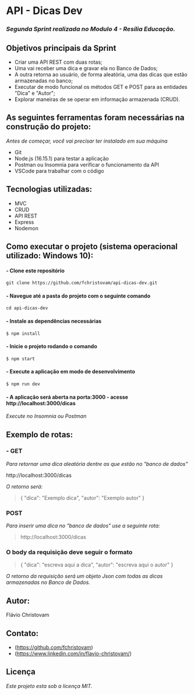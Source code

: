 # **API** - Dicas Dev

### *Segunda Sprint realizada no Modulo 4 - Resilia Educação.*



## **Objetivos principais da Sprint**

- Criar uma API REST com duas rotas;
- Uma vai receber uma dica e gravar ela no Banco de Dados;
- A outra retorna ao usuário, de forma aleatória, uma das dicas que estão armazenadas no banco;
- Executar de modo funcional os métodos GET e POST para as entidades "Dica" e "Autor";
- Explorar maneiras de se operar em informação armazenada (CRUD).



## **As seguintes ferramentas foram necessárias na construção do projeto:**

*Antes de começar, você vai precisar ter instalado em sua máquina*
- Git
- Node.js (16.15.1) para testar a aplicação
- Postman ou Insomnia para verificar o funcionamento da API
- VSCode para trabalhar com o código

## **Tecnologias utilizadas:**

- MVC
- CRUD
- API REST
- Express
- Nodemon



## **Como executar o projeto** (sistema operacional utilizado: Windows 10): 

#### **- Clone este repositório**
```
git clone https://github.com/fchristovam/api-dicas-dev.git
```

#### **- Navegue até a pasta do projeto com o seguinte comando**
```
cd api-dicas-dev
```

#### **- Instale as dependências necessárias**
```
$ npm install
```

#### **- Inicie o projeto rodando o comando**
```
$ npm start
```

#### **- Execute a aplicação em modo de desenvolvimento**
```
$ npm run dev
```

#### **- A aplicação será aberta na porta:3000 - acesse http://localhost:3000/dicas**
*Execute no Insomnia ou Postman*



## **Exemplo de rotas:**

### - **GET**
*Para retornar uma dica aleatória dentre as que estão no "banco de dados"*

http://localhost:3000/dicas

*O retorno será:*

> { "dica": "Exemplo dica", "autor": "Exemplo autor" }

### **POST**
*Para inserir uma dica no "banco de dados" use a seguinte rota:*

> http://localhost:3000/dicas

### **O body da requisição deve seguir o formato**

> { "dica": "escreva aqui a dica", "autor": "escreva aqui o autor" }

*O retorno da requisição será um objeto Json com todas as dicas armazenadas no Banco de Dados.*


## **Autor:**
Flávio Christovam 

## **Contato:**
- (https://github.com/fchristovam)
- (https://www.linkedin.com/in/flavio-christovam/)

## Licença
*Este projeto esta sob a licença MIT.*
